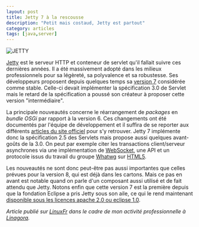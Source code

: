```yaml
---
layout: post
title: Jetty 7 à la rescousse
description: "Petit mais costaud, Jetty est partout"
category: articles
tags: [java,server]
---
```


![JETTY](http://08000linux.com/blogs/files/2009/12/JETTY.gif)

[Jetty](http://jetty.codehaus.org/jetty/) est le serveur HTTP et conteneur de servlet qu'il fallait suivre ces dernières années. Il a été massivement adopté dans les milieux professionnels pour sa légèreté, sa polyvalence et sa robustesse. Ses développeurs proposent depuis quelques temps sa [version 7](http://www.eclipse.org/jetty/about.php) considérée comme stable. Celle-ci devait implémenter la spécification 3.0 de Servlet mais le retard de la spécification a poussé son créateur à proposer cette version "intermédiaire".

La principale nouveautés concerne le réarrangement de *packages* en *bundle OSGi* par rapport à la version 6. Ces changements ont été documentés par l'équipe de développement et il suffira de se reporter aux différents [articles du site officiel](http://wiki.eclipse.org/Jetty/Starting#Upgrades) pour s'y retrouver. Jetty 7 implémente donc la spécification 2.5 des Servlets mais propose aussi quelques avant-goûts de la 3.0. On peut par exemple citer les transactions client/serveur asynchrones via une implémentation de [WebSocket](http://www.w3.org/TR/2009/WD-websockets-20091222/), une API et un protocole issus du travail du groupe [Whatwg](http://www.whatwg.org/) sur [HTML5](http://dev.w3.org/html5/spec/Overview.html).

Les nouveautés ne sont donc peut-être pas aussi importantes que celles prévues pour la version 8, qui est déjà dans les cartons. Mais ce pas en avant est notable quand on parle d'un composant aussi utilisé et de fait attendu que Jetty. Notons enfin que cette version 7 est la première depuis que la fondation Eclipse a pris Jetty sous son aile, ce qui le rend maintenant [disponible sous les licences apache 2.0 ou eclipse 1.0](http://www.eclipse.org/jetty/licenses.php).

*Article publié sur [LinuxFr](http://linuxfr.org/~galaux/) dans le cadre de mon activité professionnelle à [Linagora](http://linagora.com/).*

